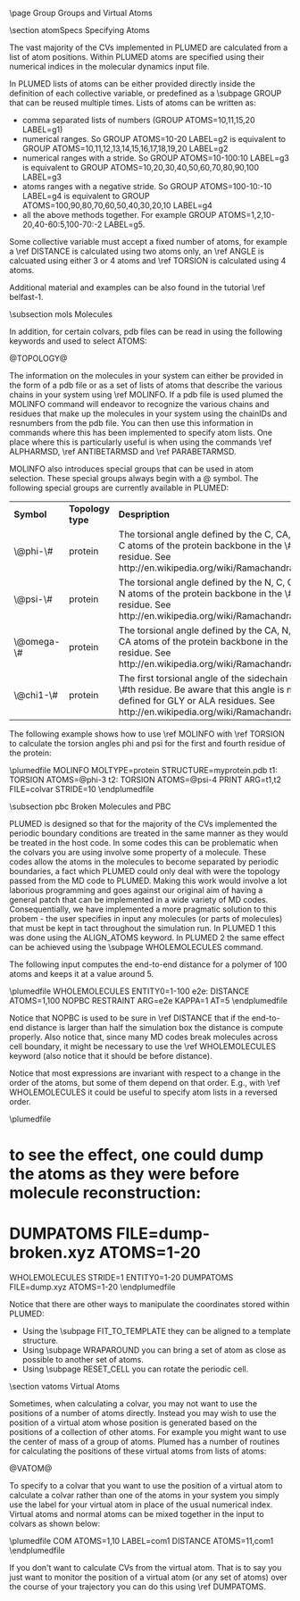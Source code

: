 \page Group Groups and Virtual Atoms 

\section atomSpecs Specifying Atoms

The vast majority of the CVs implemented in PLUMED are calculated from a list of atom positions.  Within PLUMED
atoms are specified using their numerical indices in the molecular dynamics input file. 

In PLUMED lists of atoms can be either provided directly inside the definition of each collective variable, or
predefined as a \subpage GROUP that can be reused multiple times. Lists of atoms can be written as:

- comma separated lists of numbers (GROUP ATOMS=10,11,15,20 LABEL=g1)
- numerical ranges.  So GROUP ATOMS=10-20 LABEL=g2 is equivalent to GROUP ATOMS=10,11,12,13,14,15,16,17,18,19,20 LABEL=g2
- numerical ranges with a stride. So GROUP ATOMS=10-100:10 LABEL=g3 is equivalent to GROUP ATOMS=10,20,30,40,50,60,70,80,90,100 LABEL=g3
- atoms ranges with a negative stride. So GROUP ATOMS=100-10:-10 LABEL=g4 is equivalent to GROUP ATOMS=100,90,80,70,60,50,40,30,20,10 LABEL=g4
- all the above methods together. For example  GROUP ATOMS=1,2,10-20,40-60:5,100-70:-2 LABEL=g5.

Some collective variable must accept a fixed number of atoms, for example a \ref DISTANCE is calculated
using two atoms only, an \ref ANGLE is calcuated using either 3 or 4 atoms and \ref TORSION is calculated using 4 atoms.

Additional material and examples can be also found in the tutorial \ref belfast-1. 

\subsection mols Molecules

In addition, for certain colvars, pdb files can be read in using the following keywords and used to select ATOMS:

@TOPOLOGY@

The information on the molecules in your system can either be provided in the form of a pdb file or as a set of lists of 
atoms that describe the various chains in your system using \ref MOLINFO. If a pdb file is used plumed the MOLINFO command will endeavor to 
recognize the various chains and residues that make up the molecules in your system using the chainIDs and resnumbers from 
the pdb file. You can then use this information in commands where this has been implemented to specify atom lists. One place where this is 
particularly useful is when using the commands \ref ALPHARMSD, \ref ANTIBETARMSD and \ref PARABETARMSD.

MOLINFO also introduces special groups that can be used in atom selection. These special groups always begin with a \@ symbol.  The 
following special groups are currently available in PLUMED:

<table align=center frame=void width=95%% cellpadding=5%%>
<tr> <td width=10%> <b> Symbol </b> </td> <td> <b> Topology type </b> </td> <td> <b> Despription </b> </td> </tr>
<tr> <td> \@phi-\# </td> <td> protein </td> <td> 
The torsional angle defined by the C, CA, N and C atoms of the protein backbone in the \#th residue. See http://en.wikipedia.org/wiki/Ramachandran_plot
</td> </tr>
<tr> <td> \@psi-\# </td> <td> protein </td> <td>
The torsional angle defined by the N, C, CA and N atoms of the protein backbone in the \#th residue. See http://en.wikipedia.org/wiki/Ramachandran_plot
</td> </tr>
<tr> <td> \@omega-\# </td> <td> protein </td> <td>
The torsional angle defined by the CA, N, C and CA atoms of the protein backbone in the \#th residue. See http://en.wikipedia.org/wiki/Ramachandran_plot
</td> </tr>
<tr> <td> \@chi1-\# </td> <td> protein </td> <td>
The first torsional angle of the sidechain of the \#th residue.  Be aware that this angle is not defined for GLY or ALA residues.  
See http://en.wikipedia.org/wiki/Ramachandran_plot
</td> </tr>
</table>

The following example shows how to use \ref MOLINFO with \ref TORSION to calculate the torsion angles phi and psi for the first and fourth residue
of the protein:

\plumedfile
MOLINFO MOLTYPE=protein STRUCTURE=myprotein.pdb
t1: TORSION ATOMS=@phi-3
t2: TORSION ATOMS=@psi-4
PRINT ARG=t1,t2 FILE=colvar STRIDE=10
\endplumedfile

\subsection pbc Broken Molecules and PBC 

PLUMED is designed so that for the majority of the CVs implemented the periodic boundary conditions are treated 
in the same manner as they would be treated in the host code.  In some codes this can be problematic when the colvars
you are using involve some property of a molecule.  These codes allow the atoms in the molecules to become separated by 
periodic boundaries, a fact which PLUMED could only deal with were the topology passed from the MD code to PLUMED.  Making this
work would involve a lot laborious programming and goes against our original aim of having a general patch that can be implemented 
in a wide variety of MD codes.  Consequentially, we have implemented a more pragmatic solution to this probem - the user specifies
in input any molecules (or parts of molecules) that must be kept in tact throughout the simulation run.  In PLUMED 1 this was done
using the ALIGN_ATOMS keyword.  In PLUMED 2 the same effect can be achieved using the \subpage WHOLEMOLECULES command.

The following input computes the end-to-end distance for a polymer of 100 atoms and keeps it at a value around 5.

\plumedfile
WHOLEMOLECULES ENTITY0=1-100
e2e: DISTANCE ATOMS=1,100 NOPBC
RESTRAINT ARG=e2e KAPPA=1 AT=5
\endplumedfile

Notice that NOPBC is used to be sure in \ref DISTANCE that if the end-to-end distance is larger than half the simulation box the distance 
is compute properly. Also notice that, since many MD codes break molecules across cell boundary, it might be necessary to use the 
\ref WHOLEMOLECULES keyword (also notice that it should be before distance).

Notice that most expressions are invariant with respect to a change in the order of the atoms,
but some of them depend on that order. E.g., with \ref WHOLEMOLECULES it could be useful to
specify atom lists in a reversed order.

\plumedfile
# to see the effect, one could dump the atoms as they were before molecule reconstruction:
# DUMPATOMS FILE=dump-broken.xyz ATOMS=1-20
WHOLEMOLECULES STRIDE=1 ENTITY0=1-20
DUMPATOMS FILE=dump.xyz ATOMS=1-20
\endplumedfile

Notice that there are other ways to manipulate the coordinates stored within PLUMED:
- Using the \subpage FIT_TO_TEMPLATE they can be aligned to a template structure.
- Using \subpage WRAPAROUND you can bring a set of atom as close as possible to another set of
  atoms.
- Using \subpage RESET_CELL you can rotate the periodic cell.

\section vatoms Virtual Atoms

Sometimes, when calculating a colvar, you may not want to use the positions of a number of atoms directly.  Instead
 you may wish to use the position of a virtual atom whose position is generated based on the positions of a collection 
of other atoms.  For example you might want to use the center of mass of a group of atoms.  Plumed has a number of routines
for calculating the positions of these virtual atoms from lists of atoms:

@VATOM@

To specify to a colvar that you want to use the position of a virtual atom to calculate a colvar rather than one of the atoms
in your system you simply use the label for your virtual atom in place of the usual numerical index.  Virtual
atoms and normal atoms can be mixed together in the input to colvars as shown below:

\plumedfile
COM ATOMS=1,10 LABEL=com1
DISTANCE ATOMS=11,com1
\endplumedfile

If you don't want to calculate CVs from the virtual atom.  That is to say you just want to monitor the position of a virtual atom 
(or any set of atoms) over the course of your trajectory you can do this using \ref DUMPATOMS.

